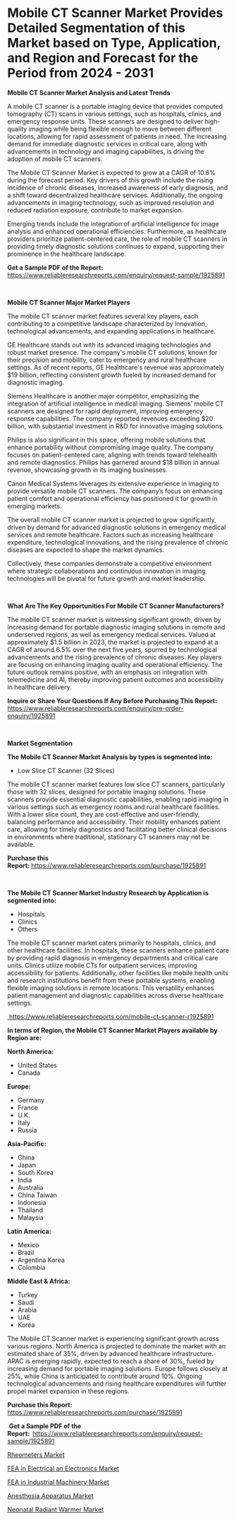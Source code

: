 <p><h1>Mobile CT Scanner Market Provides Detailed Segmentation of this Market based on Type, Application, and Region and Forecast for the Period from 2024 - 2031</h1></p><p><strong>Mobile CT Scanner Market Analysis and Latest Trends</strong></p>
<p><p>A mobile CT scanner is a portable imaging device that provides computed tomography (CT) scans in various settings, such as hospitals, clinics, and emergency response units. These scanners are designed to deliver high-quality imaging while being flexible enough to move between different locations, allowing for rapid assessment of patients in need. The increasing demand for immediate diagnostic services in critical care, along with advancements in technology and imaging capabilities, is driving the adoption of mobile CT scanners.</p><p>The Mobile CT Scanner Market is expected to grow at a CAGR of 10.6% during the forecast period. Key drivers of this growth include the rising incidence of chronic diseases, increased awareness of early diagnosis, and a shift toward decentralized healthcare services. Additionally, the ongoing advancements in imaging technology, such as improved resolution and reduced radiation exposure, contribute to market expansion. </p><p>Emerging trends include the integration of artificial intelligence for image analysis and enhanced operational efficiencies. Furthermore, as healthcare providers prioritize patient-centered care, the role of mobile CT scanners in providing timely diagnostic solutions continues to expand, supporting their prominence in the healthcare landscape.</p></p>
<p><strong>Get a Sample PDF of the Report:&nbsp;</strong> <a href="https://www.reliableresearchreports.com/enquiry/request-sample/1925891?utm_campaign=37&utm_medium=2&utm_source=Github&utm_content=ia&utm_term=24102024&utm_id=mobile-ct-scanner">https://www.reliableresearchreports.com/enquiry/request-sample/1925891</a></p>
<p>&nbsp;</p>
<p><strong>Mobile CT Scanner Major Market Players</strong></p>
<p><p>The mobile CT scanner market features several key players, each contributing to a competitive landscape characterized by innovation, technological advancements, and expanding applications in healthcare. </p><p>GE Healthcare stands out with its advanced imaging technologies and robust market presence. The company's mobile CT solutions, known for their precision and mobility, cater to emergency and rural healthcare settings. As of recent reports, GE Healthcare's revenue was approximately $19 billion, reflecting consistent growth fueled by increased demand for diagnostic imaging.</p><p>Siemens Healthcare is another major competitor, emphasizing the integration of artificial intelligence in medical imaging. Siemens’ mobile CT scanners are designed for rapid deployment, improving emergency response capabilities. The company reported revenues exceeding $20 billion, with substantial investment in R&D for innovative imaging solutions.</p><p>Philips is also significant in this space, offering mobile solutions that enhance portability without compromising image quality. The company focuses on patient-centered care, aligning with trends toward telehealth and remote diagnostics. Philips has garnered around $18 billion in annual revenue, showcasing growth in its imaging businesses.</p><p>Canon Medical Systems leverages its extensive experience in imaging to provide versatile mobile CT scanners. The company’s focus on enhancing patient comfort and operational efficiency has positioned it for growth in emerging markets.</p><p>The overall mobile CT scanner market is projected to grow significantly, driven by demand for advanced diagnostic solutions in emergency medical services and remote healthcare. Factors such as increasing healthcare expenditure, technological innovations, and the rising prevalence of chronic diseases are expected to shape the market dynamics.</p><p>Collectively, these companies demonstrate a competitive environment where strategic collaborations and continuous innovation in imaging technologies will be pivotal for future growth and market leadership.</p></p>
<p>&nbsp;</p>
<p><strong>What Are The Key Opportunities For Mobile CT Scanner Manufacturers?</strong></p>
<p><p>The mobile CT scanner market is witnessing significant growth, driven by increasing demand for portable diagnostic imaging solutions in remote and underserved regions, as well as emergency medical services. Valued at approximately $1.5 billion in 2023, the market is projected to expand at a CAGR of around 6.5% over the next five years, spurred by technological advancements and the rising prevalence of chronic diseases. Key players are focusing on enhancing imaging quality and operational efficiency. The future outlook remains positive, with an emphasis on integration with telemedicine and AI, thereby improving patient outcomes and accessibility in healthcare delivery.</p></p>
<p><strong>Inquire or Share Your Questions If Any Before Purchasing This Report:</strong> <a href="https://www.reliableresearchreports.com/enquiry/pre-order-enquiry/1925891?utm_campaign=37&utm_medium=2&utm_source=Github&utm_content=ia&utm_term=24102024&utm_id=mobile-ct-scanner">https://www.reliableresearchreports.com/enquiry/pre-order-enquiry/1925891</a></p>
<p>&nbsp;</p>
<p><strong>Market Segmentation</strong></p>
<p><strong>The Mobile CT Scanner Market Analysis by types is segmented into:</strong></p>
<p><ul><li>Low Slice CT Scanner (32 Slices)</li></ul></p>
<p><p>The mobile CT scanner market features low slice CT scanners, particularly those with 32 slices, designed for portable imaging solutions. These scanners provide essential diagnostic capabilities, enabling rapid imaging in various settings such as emergency rooms and rural healthcare facilities. With a lower slice count, they are cost-effective and user-friendly, balancing performance and accessibility. Their mobility enhances patient care, allowing for timely diagnostics and facilitating better clinical decisions in environments where traditional, stationary CT scanners may not be available.</p></p>
<p><strong>Purchase this Report:&nbsp;</strong><a href="https://www.reliableresearchreports.com/purchase/1925891?utm_campaign=37&utm_medium=2&utm_source=Github&utm_content=ia&utm_term=24102024&utm_id=mobile-ct-scanner">https://www.reliableresearchreports.com/purchase/1925891</a></p>
<p>&nbsp;</p>
<p><strong>The Mobile CT Scanner Market Industry Research by Application is segmented into:</strong></p>
<p><ul><li>Hospitals</li><li>Clinics</li><li>Others</li></ul></p>
<p><p>The mobile CT scanner market caters primarily to hospitals, clinics, and other healthcare facilities. In hospitals, these scanners enhance patient care by providing rapid diagnosis in emergency departments and critical care units. Clinics utilize mobile CTs for outpatient services, improving accessibility for patients. Additionally, other facilities like mobile health units and research institutions benefit from these portable systems, enabling flexible imaging solutions in remote locations. This versatility enhances patient management and diagnostic capabilities across diverse healthcare settings.</p></p>
<p><a href="https://www.reliableresearchreports.com/mobile-ct-scanner-r1925891?utm_campaign=37&utm_medium=2&utm_source=Github&utm_content=ia&utm_term=24102024&utm_id=mobile-ct-scanner">&nbsp;https://www.reliableresearchreports.com/mobile-ct-scanner-r1925891</a></p>
<p><strong>In terms of Region, the Mobile CT Scanner Market Players available by Region are:</strong></p>
<p>
    <p> <strong> North America: </strong>
        <ul>
            <li>United States</li>
            <li>Canada</li>
        </ul>
        </p> 
    <p> <strong> Europe: </strong>
        <ul>
            <li>Germany</li>
            <li>France</li>
            <li>U.K.</li>
            <li>Italy</li>
            <li>Russia</li>
        </ul>
        </p> 
    <p> <strong> Asia-Pacific: </strong>
        <ul>
            <li>China</li>
            <li>Japan</li>
            <li>South Korea</li>
            <li>India</li>
            <li>Australia</li>
            <li>China Taiwan</li>
            <li>Indonesia</li>
            <li>Thailand</li>
            <li>Malaysia</li>
        </ul>
        </p> 
    <p> <strong> Latin America: </strong>
        <ul>
            <li>Mexico</li>
            <li>Brazil</li>
            <li>Argentina Korea</li>
            <li>Colombia</li>
        </ul>
        </p> 
    <p> <strong> Middle East & Africa: </strong>
        <ul>
            <li>Turkey</li>
            <li>Saudi</li>
            <li>Arabia</li>
            <li>UAE</li>
            <li>Korea</li>
        </ul>
    </p>
    </p>
<p><p>The Mobile CT Scanner market is experiencing significant growth across various regions. North America is projected to dominate the market with an estimated share of 35%, driven by advanced healthcare infrastructure. APAC is emerging rapidly, expected to reach a share of 30%, fueled by increasing demand for portable imaging solutions. Europe follows closely at 25%, while China is anticipated to contribute around 10%. Ongoing technological advancements and rising healthcare expenditures will further propel market expansion in these regions.</p></p>
<p><strong>Purchase this Report: </strong><a href="https://www.reliableresearchreports.com/purchase/1925891?utm_campaign=37&utm_medium=2&utm_source=Github&utm_content=ia&utm_term=24102024&utm_id=mobile-ct-scanner">https://www.reliableresearchreports.com/purchase/1925891</a></p>
<p>&nbsp;<strong>Get a Sample PDF of the Report:&nbsp;&nbsp;</strong><a href="https://www.reliableresearchreports.com/enquiry/request-sample/1925891?utm_campaign=37&utm_medium=2&utm_source=Github&utm_content=ia&utm_term=24102024&utm_id=mobile-ct-scanner">https://www.reliableresearchreports.com/enquiry/request-sample/1925891</a></p>
<p><strong></strong></p>
<p><p><a href="https://issuu.com/reportprime-2/docs/rheometers-market-size-2030.pptx_9449f20fd380d9?utm_campaign=37&utm_medium=2&utm_source=Github&utm_content=ia&utm_term=24102024&utm_id=mobile-ct-scanner">Rheometers Market</a></p><p><a href="https://www.linkedin.com/pulse/emerging-technologies-reshaping-fea-electrical-electronics-kmele?utm_campaign=37&utm_medium=2&utm_source=Github&utm_content=ia&utm_term=24102024&utm_id=mobile-ct-scanner">FEA in Electrical an Electronics Market</a></p><p><a href="https://www.linkedin.com/pulse/insights-fea-industrial-machinery-industry-market-financial-bxzwe?utm_campaign=37&utm_medium=2&utm_source=Github&utm_content=ia&utm_term=24102024&utm_id=mobile-ct-scanner">FEA in Industrial Machinery Market</a></p><p><a href="https://github.com/jennyt6m/Market-Research-Report-List-1/blob/main/anesthesia-apparatus-market.md?utm_campaign=37&utm_medium=2&utm_source=Github&utm_content=ia&utm_term=24102024&utm_id=mobile-ct-scanner">Anesthesia Apparatus Market</a></p><p><a href="https://github.com/MegiMusaj575/Market-Research-Report-List-1/blob/main/neonatal-radiant-warmer-market.md?utm_campaign=37&utm_medium=2&utm_source=Github&utm_content=ia&utm_term=24102024&utm_id=mobile-ct-scanner">Neonatal Radiant Warmer Market</a></p></p>